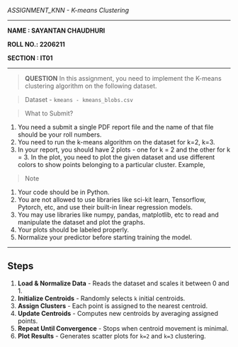  *ASSIGNMENT_KNN - K-means Clustering*

-----------------------------------------------------------------------------------------------------------------------------------------------------------

**NAME : SAYANTAN CHAUDHURI**

**ROLL NO.: 2206211**

**SECTION : IT01**

-----------------------------------------------------------------------------------------------------------------------------------------------------------
> **QUESTION**
In this assignment, you need to implement the K-means clustering
algorithm on the following dataset.

> Dataset - `kmeans - kmeans_blobs.csv`

> What to Submit?
1. You need a submit a single PDF report file and the name of
that file should be your roll numbers.
2. You need to run the k-means algorithm on the dataset for k=2,
k=3.
3. In your report, you should have 2 plots - one for k = 2 and
the other for k = 3. In the plot, you need to plot the given
dataset and use different colors to show points belonging to a
particular cluster. Example,

> Note
1. Your code should be in Python.
2. You are not allowed to use libraries like sci-kit learn, Tensorflow,
Pytorch, etc, and use their built-in linear regression models.
3. You may use libraries like numpy, pandas, matplotlib, etc to read
and manipulate the dataset and plot the graphs.
4. Your plots should be labeled properly.
5. Normalize your predictor before starting training the model.

----------------------------------------------------------------------------------------------------------------------------------------------------------------

## Steps
1. **Load & Normalize Data** - Reads the dataset and scales it between 0 and 1.
2. **Initialize Centroids** - Randomly selects `k` initial centroids.
3. **Assign Clusters** - Each point is assigned to the nearest centroid.
4. **Update Centroids** - Computes new centroids by averaging assigned points.
5. **Repeat Until Convergence** - Stops when centroid movement is minimal.
6. **Plot Results** - Generates scatter plots for `k=2` and `k=3` clustering.

